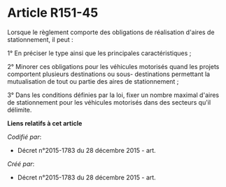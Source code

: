 # Article R151-45

Lorsque le règlement comporte des obligations de réalisation d'aires de stationnement, il peut :

1° En préciser le type ainsi que les principales caractéristiques ;

2° Minorer ces obligations pour les véhicules motorisés quand les projets comportent plusieurs destinations ou sous-
destinations permettant la mutualisation de tout ou partie des aires de stationnement ;

3° Dans les conditions définies par la loi, fixer un nombre maximal d'aires de stationnement pour les véhicules motorisés
dans des secteurs qu'il délimite.

**Liens relatifs à cet article**

_Codifié par_:

  - Décret n°2015-1783 du 28 décembre 2015 - art.

_Créé par_:

  - Décret n°2015-1783 du 28 décembre 2015 - art.
